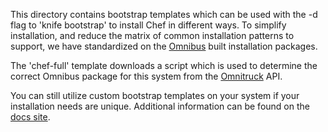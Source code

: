 This directory contains bootstrap templates which can be used with the -d flag
to 'knife bootstrap' to install Chef in different ways. To simplify installation,
and reduce the matrix of common installation patterns to support, we have
standardized on the [Omnibus](https://github.com/chef/omnibus) built installation
packages.

The 'chef-full' template downloads a script which is used to determine the correct
Omnibus package for this system from the [Omnitruck](https://docs.chef.io/api_omnitruck/) API.

You can still utilize custom bootstrap templates on your system if your installation
needs are unique. Additional information can be found on the [docs site](https://docs.chef.io/knife_bootstrap/#custom-templates).

